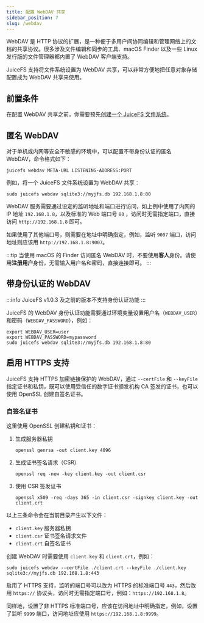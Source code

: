 ```yaml
---
title: 配置 WebDAV 共享
sidebar_position: 7
slug: /webdav
---
```


WebDAV 是 HTTP 协议的扩展，是一种便于多用户间协同编辑和管理网络上的文档的共享协议。很多涉及文件编辑和同步的工具、macOS Finder 以及一些 Linux 发行版的文件管理器都内置了 WebDAV 客户端支持。

JuiceFS 支持将文件系统设置为 WebDAV 共享，可以非常方便地把任意对象存储配置成为 WebDAV 共享来使用。

## 前置条件

在配置 WebDAV 共享之前，你需要预先[创建一个 JuiceFS 文件系统](../getting-started/README.md#juicefs-format)。

## 匿名 WebDAV

对于单机或内网等安全不敏感的环境中，可以配置不带身份认证的匿名 WebDAV，命令格式如下：

```shell
juicefs webdav META-URL LISTENING-ADDRESS:PORT
```

例如，将一个 JuiceFS 文件系统设置为 WebDAV 共享：

```shell
sudo juicefs webdav sqlite3://myjfs.db 192.168.1.8:80
```

WebDAV 服务需要通过设定的监听地址和端口进行访问，如上例中使用了内网的 IP 地址 `192.168.1.8`，以及标准的 Web 端口号 `80` ，访问时无需指定端口，直接访问 `http://192.168.1.8` 即可。

如果使用了其他端口号，则需要在地址中明确指定，例如，监听 `9007` 端口，访问地址则应该用 `http://192.168.1.8:9007`。

:::tip
当使用 macOS 的 Finder 访问匿名 WebDAV 时，不要使用**客人**身份。请使用**注册用户**身份，无需输入用户名和密码，直接连接即可。
:::

## 带身份认证的 WebDAV

:::info
JuiceFS v1.0.3 及之前的版本不支持身份认证功能
:::

JuiceFS 的 WebDAV 身份认证功能需要通过环境变量设置用户名（`WEBDAV_USER`）和密码（`WEBDAV_PASSWORD`），例如：

```shell
export WEBDAV_USER=user
export WEBDAV_PASSWORD=mypassword
sudo juicefs webdav sqlite3://myjfs.db 192.168.1.8:80
```

## 启用 HTTPS 支持

JuiceFS 支持 HTTPS 加密链接保护的 WebDAV，通过 `--certFile` 和 `--keyFile` 指定证书和私钥，既可以使用受信任的数字证书颁发机构 CA 签发的证书，也可以使用 OpenSSL 创建自签名证书。

### 自签名证书

这里使用 OpenSSL 创建私钥和证书：

1. 生成服务器私钥

    ```shell
    openssl genrsa -out client.key 4096
    ```

2. 生成证书签名请求（CSR）

    ```shell
    openssl req -new -key client.key -out client.csr
    ```

3. 使用 CSR 签发证书

    ```shell
    openssl x509 -req -days 365 -in client.csr -signkey client.key -out client.crt
    ```

以上三条命令会在当前目录产生以下文件：

- `client.key` 服务器私钥
- `client.csr` 证书签名请求文件
- `client.crt` 自签名证书

创建 WebDAV 时需要使用 `client.key` 和 `client.crt`，例如：

```shell
sudo juicefs webdav --certFile ./client.crt --keyFile ./client.key sqlite3://myjfs.db 192.168.1.8:443
```

启用了 HTTPS 支持，监听的端口号可以改为 HTTPS 的标准端口号 `443`，然后改用 `https://` 协议头，访问时无需指定端口号，例如：`https://192.168.1.8`。

同样地，设置了非 HTTPS 标准端口号，应该在访问地址中明确指定，例如，设置了监听 `9999` 端口，访问地址应使用 `https://192.168.1.8:9999`。
